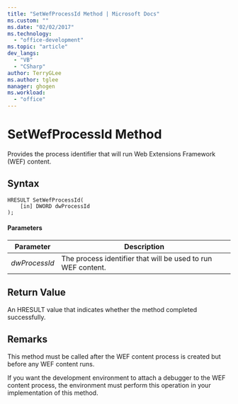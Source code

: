 ```yaml
---
title: "SetWefProcessId Method | Microsoft Docs"
ms.custom: ""
ms.date: "02/02/2017"
ms.technology: 
  - "office-development"
ms.topic: "article"
dev_langs: 
  - "VB"
  - "CSharp"
author: TerryGLee
ms.author: tglee
manager: ghogen
ms.workload: 
  - "office"
---
```

# SetWefProcessId Method
  Provides the process identifier that will run Web Extensions Framework (WEF) content.  
  
## Syntax  
  
```  
HRESULT SetWefProcessId(  
    [in] DWORD dwProcessId  
);  
```  
  
#### Parameters  
  
|Parameter|Description|  
|---------------|-----------------|  
|*dwProcessId*|The process identifier that will be used to run WEF content.|  
  
## Return Value  
 An HRESULT value that indicates whether the method completed successfully.  
  
## Remarks  
 This method must be called after the WEF content process is created but before any WEF content runs.  
  
 If you want the development environment to attach a debugger to the WEF content process, the environment must perform this operation in your implementation of this method.  
  
  
